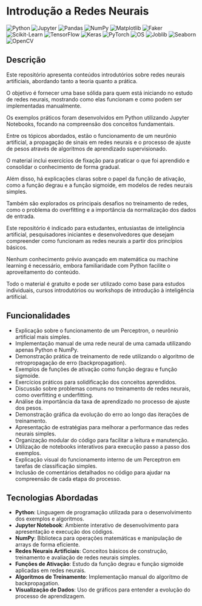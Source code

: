 # Introdução a Redes Neurais

<p>

![Python](https://img.shields.io/badge/Python-Linguagem%20de%20Programação-3776AB?style=flat-square&logo=python)
![Jupyter](https://img.shields.io/badge/Jupyter-Notebook-F37626?style=flat-square&logo=jupyter)
![Pandas](https://img.shields.io/badge/Pandas-Manipulação%20de%20dados-150458?style=flat-square&logo=pandas&logoColor=white)
![NumPy](https://img.shields.io/badge/NumPy-Operações%20matemáticas-013243?style=flat-square&logo=numpy&logoColor=white)
![Matplotlib](https://img.shields.io/badge/Matplotlib-Visualização%20de%20dados-11557C?style=flat-square&logo=matplotlib&logoColor=white)
![Faker](https://img.shields.io/badge/Faker-Geração%20de%20dados-FFB300?style=flat-square&logo=faker&logoColor=white)
![Scikit-Learn](https://img.shields.io/badge/Scikit--Learn-Machine%20Learning-F7931E?style=flat-square&logo=scikit-learn&logoColor=white)
![TensorFlow](https://img.shields.io/badge/TensorFlow-Deep%20Learning-FF6F00?style=flat-square&logo=tensorflow&logoColor=white)
![Keras](https://img.shields.io/badge/Keras-Redes%20neurais-D00000?style=flat-square&logo=keras&logoColor=white)
![PyTorch](https://img.shields.io/badge/PyTorch-Deep%20Learning-EE4C2C?style=flat-square&logo=pytorch&logoColor=white)
![OS](https://img.shields.io/badge/OS-Interação%20com%20Sistema-3B8AC4?style=flat-square&logo=gnu-bash&logoColor=white)
![Joblib](https://img.shields.io/badge/Joblib-Salvar%20Modelos-0A66C2?style=flat-square&logo=python&logoColor=white)
![Seaborn](https://img.shields.io/badge/Seaborn-Estatísticas%20Gráficas-3776AB?style=flat-square&logo=python&logoColor=white)
![OpenCV](https://img.shields.io/badge/OpenCV-Visão%20Computacional-5C3EE8?style=flat-square&logo=opencv&logoColor=white)
</p>


## Descrição

Este repositório apresenta conteúdos introdutórios sobre redes neurais artificiais, abordando tanto a teoria quanto a prática.

O objetivo é fornecer uma base sólida para quem está iniciando no estudo de redes neurais, mostrando como elas funcionam e como podem ser implementadas manualmente.

Os exemplos práticos foram desenvolvidos em Python utilizando Jupyter Notebooks, focando na compreensão dos conceitos fundamentais.

Entre os tópicos abordados, estão o funcionamento de um neurônio artificial, a propagação de sinais em redes neurais e o processo de ajuste de pesos através de algoritmos de aprendizado supervisionado.

O material inclui exercícios de fixação para praticar o que foi aprendido e consolidar o conhecimento de forma gradual.

Além disso, há explicações claras sobre o papel da função de ativação, como a função degrau e a função sigmoide, em modelos de redes neurais simples.

Também são explorados os principais desafios no treinamento de redes, como o problema do overfitting e a importância da normalização dos dados de entrada.

Este repositório é indicado para estudantes, entusiastas de inteligência artificial, pesquisadores iniciantes e desenvolvedores que desejam compreender como funcionam as redes neurais a partir dos princípios básicos.

Nenhum conhecimento prévio avançado em matemática ou machine learning é necessário, embora familiaridade com Python facilite o aproveitamento do conteúdo.

Todo o material é gratuito e pode ser utilizado como base para estudos individuais, cursos introdutórios ou workshops de introdução à inteligência artificial.

## Funcionalidades

- Explicação sobre o funcionamento de um Perceptron, o neurônio artificial mais simples.
- Implementação manual de uma rede neural de uma camada utilizando apenas Python e NumPy.
- Demonstração prática de treinamento de rede utilizando o algoritmo de retropropagação de erro (backpropagation).
- Exemplos de funções de ativação como função degrau e função sigmoide.
- Exercícios práticos para solidificação dos conceitos aprendidos.
- Discussão sobre problemas comuns no treinamento de redes neurais, como overfitting e underfitting.
- Análise da importância da taxa de aprendizado no processo de ajuste dos pesos.
- Demonstração gráfica da evolução do erro ao longo das iterações de treinamento.
- Apresentação de estratégias para melhorar a performance das redes neurais simples.
- Organização modular do código para facilitar a leitura e manutenção.
- Utilização de notebooks interativos para execução passo a passo dos exemplos.
- Explicação visual do funcionamento interno de um Perceptron em tarefas de classificação simples.
- Inclusão de comentários detalhados no código para ajudar na compreensão de cada etapa do processo.

## Tecnologias Abordadas

- **Python**: Linguagem de programação utilizada para o desenvolvimento dos exemplos e algoritmos.
- **Jupyter Notebook**: Ambiente interativo de desenvolvimento para apresentação e execução dos códigos.
- **NumPy**: Biblioteca para operações matemáticas e manipulação de arrays de forma eficiente.
- **Redes Neurais Artificiais**: Conceitos básicos de construção, treinamento e avaliação de redes neurais simples.
- **Funções de Ativação**: Estudo da função degrau e função sigmoide aplicadas em redes neurais.
- **Algoritmos de Treinamento**: Implementação manual do algoritmo de backpropagation.
- **Visualização de Dados**: Uso de gráficos para entender a evolução do processo de aprendizagem.

